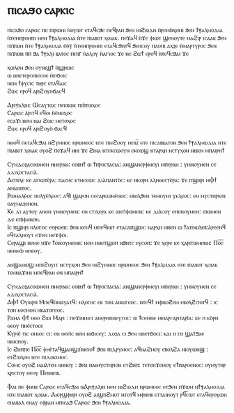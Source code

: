 # ⲡⲓⲥⲁϧⲟ ⲥⲁⲣⲕⲓⲥ

ⲡⲓⲥⲁϧⲟ ⲥⲁⲣⲕⲓⲥ ⲡⲉ ⲡⲓⲣⲱⲙⲓ ⲛ̀ⲟⲩⲱⲧ ⲉⲧⲁϥⲥϧⲉ ⲡⲉϥⲣⲁⲛ ϧⲉⲛ ⲛⲓϩⲱⲇⲏ ⲛ̀ⲣⲉⲙⲛ̀ⲭⲏⲙⲓ ϧⲉⲛ ϯⲯⲁⲗⲙⲟⲇⲓⲁ ⲛ̀ⲧⲉⲙⲡⲣⲟⲙⲡⲓ ⲛⲉⲙ ϯⲯⲁⲗⲙⲟⲇⲓⲁ ⲛ̀ⲧⲉ ⲡⲓⲁⲃⲟⲧ ⲭⲟⲓⲁⲕ. ⲡⲉϫⲁϥ ⲛ̀ϫⲉ ⲫⲓⲱⲧ ϣⲉⲛⲟⲩⲧⲉ ⲙⲁϩⲓⲣ ⲓⲥⲁⲁⲕ ϧⲉⲛ ⲡⲓϫⲱⲙ ⲛ̀ⲧⲉ ϯⲯⲁⲗⲙⲟⲇⲓⲁ ⲉ̄ⲑ̄ⲩ̄ ⲛ̀ⲧⲉⲙⲡⲣⲟⲙⲡⲓ ⲉⲧⲁϥⲥϧⲏⲧϥ ϧⲉⲛⲥⲟⲩ ⲡⲁⲟⲡⲓ ⲁⲭⲝⲉ ⲙ̀ⲙⲁⲣⲧⲩⲣⲟⲥ ϧⲉⲛ ⲡⲓϫⲱⲃⲓ ⲛ̄ⲏ̄ ϧⲁ ϯⲯⲁⲗⲓ ⲃⲁⲧⲟⲥ ⲙ̀ⲡⲓⲅ̄ ⲛ̀ⲁⲗⲟⲩ ⲛ̀ⲁⲅⲓⲟⲥ ϫⲉ ⲛⲉ ϩⲱϯ ⲉⲣⲟϥ ⲛ̀ⲧⲉϥⲥϧⲁⲓ ϫⲉ

ⲭⲱⲗⲉⲙ ϧⲉⲛ ⲟⲩⲛⲓϣϯ ⲛ̀ϣⲣⲱⲓⲥ  
ⲱ ⲛⲏⲉⲧⲉⲣⲥⲉⲃⲉⲥⲑⲉ ⲙ̀ⲡϭⲟⲓⲥ  
ⲛⲉⲙ ϯⲫⲩⲥⲓⲥ ⲧⲏⲣⲥ ⲉⲧⲁϥⲁⲓⲥ  
ϩⲱⲥ ⲉⲣⲟϥ ⲁⲣⲓϩⲟⲩⲟϭⲁⲥϥ  

Ⲁⲣⲓⲯⲁⲗⲓⲛ:
Ⲱⲥⲁⲩⲧⲱⲥ ⲡⲉⲕⲃⲱⲕ ⲡⲓⲡ̀ⲧⲱⲭⲟⲥ  
Ⲥⲁⲣⲕⲓⲥ ⲁ̀ⲣⲓⲧϥ ⲉϥⲟⲓ ⲛ̀ⲉ̀ⲛⲟⲭⲟⲥ  
ⲉⲥⲁϫⲓ ⲛⲉⲙ ⲛⲁⲓ ϩⲱⲥ ⲙⲉⲧⲟⲭⲟⲥ  
ϩⲱⲥ ⲉⲣⲟϥ ⲁⲣⲓϩⲟⲩⲟ̀ ϭⲁⲥϥ  

ⲛⲑⲟϥ ⲡⲉⲧⲁϥⲥϧⲁⲓ ⲛϩⲩⲙⲛⲟⲥ ⲛⲣⲱⲙⲉⲟⲥ ⲛⲧⲉ ⲡⲓⲉϩⲟⲟⲩ ⲙⲡⲓⲍ̅ ⲉⲧⲉ ⲡⲓⲥⲁⲃⲃⲁⲧⲟⲛ ϧⲉⲛ ϯⲯⲁⲗⲙⲱⲇⲓⲁ ⲛⲧⲉ ⲡⲓⲁⲃⲟⲧ ⲭⲟⲓⲁⲕ ⲟⲩⲟϩ ⲡⲉϫⲁϥ ⲛⲏⲓ ϫⲉ ϩⲓⲛⲁ ⲛⲧⲉⲕⲥⲱⲟⲩⲛ ⲉⲕⲉⲱϣ ⲛⲧⲁⲣⲭⲏ ⲛⲥⲧⲩⲭⲟⲛ ⲛⲓⲃⲉⲛ ⲙⲡⲁⲓⲣⲏϯ

Ⲥⲩⲛⲇⲟⲝⲁⲥⲑⲱⲙⲉⲛ ⲏⲙⲉⲣⲁⲛ: ⲉⲑⲃⲏϯ ⲱ ϯⲡⲣⲟⲥⲧⲁⲥⲓⲁ: ⲁⲛϣⲁⲛⲉⲣⲫⲙⲉⲩⲓ ⲙⲡⲉⲣⲁⲛ : ⲩⲙⲛⲟⲩⲙⲉⲛ ⲥⲉ ⲁⲇⲓⲭⲟⲥⲧⲁⲥⲓⲁ̀.  
Ⲁⲥⲡⲓⲗⲉ ⲕⲉ ⲁⲅⲓⲱⲧⲉ̀ⲣⲁ: ⲡⲁⲥⲏⲥ ⲕⲧⲏⲥⲉⲱⲥ ⲇⲓⲁ̀ⲡⲁⲛⲧⲟ̀ⲥ: ⲕⲉ ⲏⲕⲟⲣⲏ ⲁⲗⲏⲑⲉⲥⲧⲉ̀ⲣⲁ: ϫⲉ ⲡϣⲏⲣⲓ ⲙⲪϯ ⲁⲙⲓⲁⲛⲧⲟⲥ.  
Ⲣⲱⲙⲁⲗⲉ̀ⲟⲥ ⲡⲟⲗⲩⲉ̀ⲗⲉⲟⲥ: ⲁϥⲓ̀ ϣⲁⲣⲟⲛ ⲥⲉⲥⲁⲣⲕⲱⲙⲉ̀ⲛⲟⲥ: ⲉⲃⲟⲗϧⲉⲛ ⲧⲉⲙⲟⲩⲙⲓ ⲩⲕⲗⲉⲟⲥ: ⲉⲛ ⲙⲩⲥⲧⲏⲣⲓⲟⲛ ⲑⲁⲩⲙⲁⲝⲉⲛⲟⲛ.  
Ⲕⲉ ⲇⲓ ⲁⲩⲧⲟⲩ ⲁⲛⲟⲛ ⲩⲙⲛⲟⲩⲙⲉⲛ: ⲉⲛ ⲥⲧⲓⲭⲉⲣⲁ ⲕⲉ ⲁⲛⲧⲓ̀ⲫⲱⲛⲟⲛ: ⲕⲉ ⲇⲓⲁ̀ⲥⲟⲩ ⲉⲡⲉⲛⲟⲩⲙⲉⲛ: ⲓⲡⲱⲙⲉⲛ ⲇⲉ
ⲉⲡⲓ̀ⲫⲁⲛⲟⲛ.  
Ⲓⲥ ⲡϣⲏⲣⲓ ⲛⲗⲟⲅⲟⲥ ⲉⲑⲣⲱⲉⲃ: ϧⲉⲛ ⲕⲉⲛϥ ⲙⲡⲉϥⲓⲱⲧ ⲉⲧⲁⲥⲁⲡϣⲱⲓ: ⲛⲁⲣⲭⲏ ⲛⲓⲃⲉⲛ ⲱ ϯⲁⲧⲑⲱⲗⲉⲃ:ⲁ̀ⲣⲉⲉⲛϥ ⲉϥⲧⲁⲗⲏⲟⲩⲧ ⲉϫⲉⲛ ⲛⲉϫⲫⲟⲓ.  
Ⲥⲉⲣⲁϣⲓ ⲛⲉⲙⲉ ⲛϫⲉ ϯⲟⲓⲕⲟⲩⲙⲉⲛⲏ: ⲛⲉⲙ ⲛⲏⲉⲧϣⲟⲡ ⲛϧⲏⲧⲥ ⲉⲩⲥⲟⲡ: ϫⲉ ⲭⲉⲣⲉ ⲕⲉ ⲭⲁⲣⲓⲧⲱⲙⲉⲛⲏ: Ⲡⲟ̅ⲥ̅ ⲛⲉⲙⲉⲱ̀ ⲑⲏⲉⲑⲩ.  

ⲁⲛϣⲁⲛⲱϣ ⲙⲡⲓϩⲟⲩⲓⲧ ⲛⲥⲧⲩⲭⲟⲛ ϧⲉⲛ ⲛⲓϩⲩⲙⲛⲟⲥ ⲛⲣⲱⲙⲉⲟⲥ ϧⲉⲛ ϯⲯⲁⲗⲙⲇⲓⲁ ⲛⲧⲉ ⲡⲓⲁⲃⲟⲧ ⲭⲟⲓⲁⲕ ⲧⲉⲛⲛⲁϫⲓⲙⲓ ⲙⲡⲉϥⲣⲁⲛ ⲟⲛ ⲙⲡⲁⲓⲣⲏϯ

Ⲥⲩⲛⲇⲟⲝⲁⲥⲑⲱⲙⲉⲛ ⲏⲙⲉⲣⲁⲛ: ⲉⲑⲃⲏϯ ⲱ ϯⲡⲣⲟⲥⲧⲁⲥⲓⲁ: ⲁⲛϣⲁⲛⲉⲣⲫⲙⲉⲩⲓ ⲙⲡⲉⲣⲁⲛ : ⲩⲙⲛⲟⲩⲙⲉⲛ ⲥⲉ ⲁⲇⲓⲭⲟⲥⲧⲁⲥⲓⲁ̀.  
ⲀⲪϯ Ⲟⲩⲱⲣⲡ Ⲙⲡⲉϥⲙ̀ⲙⲁⲩⲁⲧϥ: ⲛⲗⲟⲅⲟⲥ ⲉⲕ ⲧⲟⲛ ⲁⲛⲱⲅⲉⲟⲥ. ⲛⲧⲉϥϯ ⲙⲫⲛⲟϩⲉⲙ ⲉⲃⲟⲗϩⲓⲧⲟⲧϥ : ⲓⲥ ⲧⲟⲛ ⲕⲟⲥⲙⲟⲛ ⲛⲕⲁⲧⲟⲅⲉⲟⲥ.  
Ⲣⲁⲙⲁ Ⲫϯ ⲛⲑⲟ ϩⲱⲓ Ⲙⲁⲣⲓ : ⲡⲉϫⲓⲛⲙⲓⲥⲓ ⲁⲛⲉⲣⲙⲏⲛⲉⲩⲧⲟⲥ: ⲱ ϯⲥⲉⲙⲛⲉ ⲙⲙⲁⲣⲅⲁⲣⲓⲧⲁⲣⲓ̀ⲁ: ⲕⲉ ⲏ ⲕⲟ̀ⲣⲏ ⲑⲉⲟⲩ ⲡⲛⲉ̀ⲥⲧⲟⲥⲉ  
Ⲕⲩⲣⲓⲉ̀ ⲧⲓⲥ ⲟⲙⲓⲟⲥ ⲥⲓ: ⲉⲛ ⲑⲉⲉⲓ̀ⲥ ⲛⲉⲙ ⲛⲓϭⲓⲥⲉⲩ: ⲇⲟⲝⲁ ⲥⲓ ϧⲉⲛ ⲛⲏⲉⲧϭⲟⲥⲓ: ⲕⲁⲓ ⲏ ⲅⲏ ϣⲁⲧ̀ϧⲁⲉ ⲛⲛⲓⲥⲏⲟⲩ.  
Ⲓⲥ ϩⲏⲡⲡⲉ Ⲡⲟ̅ⲥ̅ ⲫⲏⲉ̀ⲧⲁϥϣⲁⲛϣ:ⲛ̀ⲛⲉⲓⲟϯ ϧⲉⲛ ⲡⲓⲇ̀ⲣⲩⲙⲟⲥ: ⲁϥⲛⲁϩⲙⲟⲩ ⲉⲃⲟⲗϩⲁ ⲛⲓⲟⲩⲱⲛϣ : ⲉⲧϩⲱⲗⲉⲙ ⲛⲧⲉ ⲡⲓⲇⲟⲕⲓⲙⲟⲥ.  
Ⲥⲟⲙⲥ ⲟⲩⲟϩ ⲙⲁⲓⲁ̀ⲧⲉⲛ ⲑⲏⲛⲟⲩ : ϧⲉⲛ ⲛⲁⲓⲙⲩⲥⲧⲏⲣⲓⲟⲛ ⲉⲧϩⲏⲡ: ⲧⲉⲧⲉⲛϫⲉⲙⲟⲩ ⲉϯⲡⲁⲣⲑⲉⲛⲟⲥ: ⲟⲩⲙⲩⲧⲏⲣ ⲭⲣⲓⲥⲧⲟⲩ ⲑⲉⲟⲩ Ⲡⲉⲛⲛⲏⲃ.  

̀Ⲫⲁⲓ ⲡⲉ ⲫⲛⲏⲃ Ⲥⲁⲣⲕⲓⲥ ⲉⲧⲁϥⲥϧⲁⲓ ⲛⲀⲣⲓⲯⲁⲗⲓⲛ ⲛⲉⲙ ⲛⲓϩⲱⲇⲏ ⲛⲣⲱⲙⲉⲟⲥ ⲉⲧϧⲉⲛ ⲡϫⲱⲙ ⲛϯⲯⲁⲗⲙⲟⲇⲓⲁ ⲛⲧⲉ ⲡⲓⲁⲃⲟⲧ ⲭⲟⲓⲁⲕ. Ⲁⲓⲉⲣϣⲫⲏⲣⲓ ⲟⲩⲟϩ ⲁⲓϣⲡϩⲙⲟⲧ ⲛⲧⲟⲧϥ ⲙⲫⲛⲏⲃ ⲉⲧⲧⲁⲓⲏⲟⲩⲧ ⲣϥ̅ⲥⲱⲧ ⲉⲧⲁϥⲉⲣⲟⲩⲱⲛ ⲉⲛⲁⲃⲁⲗ ⲉⲛⲁⲩ ⲉⲫⲣⲁⲛ ⲙⲡⲓⲥⲁϧ Ⲥⲁⲣⲕⲓⲥ ϧⲉⲛ ϯⲯⲁⲗⲙⲟⲇⲓⲁ.